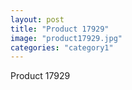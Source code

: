 ```yaml
---
layout: post
title: "Product 17929"
image: "product17929.jpg"
categories: "category1"
---
```

Product 17929
